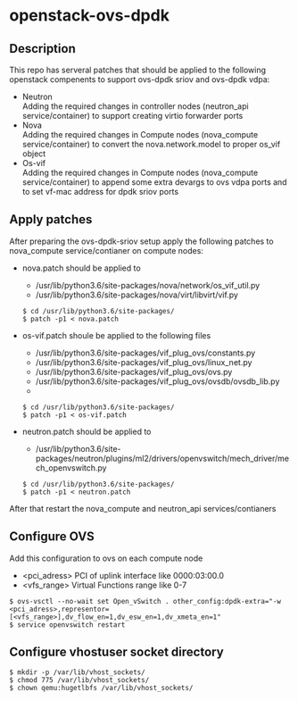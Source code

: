 # openstack-ovs-dpdk  

## Description  

This repo has serveral patches that should be applied to the following openstack compenents to support ovs-dpdk sriov and ovs-dpdk vdpa:  
- Neutron  
    Adding the required changes in controller nodes (neutron_api service/container) to support creating virtio forwarder ports  
- Nova  
    Adding the required changes in Compute nodes (nova_compute service/container) to convert the nova.network.model to proper os_vif object  
- Os-vif  
    Adding the required changes in Compute nodes (nova_compute service/container) to append some extra devargs to ovs vdpa ports and to set vf-mac address for dpdk sriov ports  

## Apply patches  

After preparing the ovs-dpdk-sriov setup apply the following patches to nova_compute service/contianer on compute nodes:  

- nova.patch should be applied to  
    - /usr/lib/python3.6/site-packages/nova/network/os_vif_util.py  
    - /usr/lib/python3.6/site-packages/nova/virt/libvirt/vif.py
    ```  
    $ cd /usr/lib/python3.6/site-packages/  
    $ patch -p1 < nova.patch  
    ```  

- os-vif.patch shoule be applied to the following files  
    - /usr/lib/python3.6/site-packages/vif_plug_ovs/constants.py  
    - /usr/lib/python3.6/site-packages/vif_plug_ovs/linux_net.py  
    - /usr/lib/python3.6/site-packages/vif_plug_ovs/ovs.py  
    - /usr/lib/python3.6/site-packages/vif_plug_ovs/ovsdb/ovsdb_lib.py  
    - 
    ```  
    $ cd /usr/lib/python3.6/site-packages/  
    $ patch -p1 < os-vif.patch  
    ```  

- neutron.patch should be applied to  
    - /usr/lib/python3.6/site-packages/neutron/plugins/ml2/drivers/openvswitch/mech_driver/mech_openvswitch.py  
    ```  
    $ cd /usr/lib/python3.6/site-packages/  
    $ patch -p1 < neutron.patch  
    ```  
After that restart the nova_compute and neutron_api services/contianers  

## Configure OVS  

Add this configuration to ovs on each compute node  
- <pci_adress>	PCI of uplink interface like 0000:03:00.0  
- <vfs_range>	Virtual Functions range like 0-7  
```  
$ ovs-vsctl --no-wait set Open_vSwitch . other_config:dpdk-extra="-w <pci_adress>,representor=[<vfs_range>],dv_flow_en=1,dv_esw_en=1,dv_xmeta_en=1"  
$ service openvswitch restart  
```  

## Configure vhostuser socket directory  

```  
$ mkdir -p /var/lib/vhost_sockets/  
$ chmod 775 /var/lib/vhost_sockets/  
$ chown qemu:hugetlbfs /var/lib/vhost_sockets/  
```  
